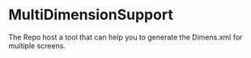 # MultiDimensionSupport
The Repo host a tool that can help you to generate the Dimens.xml for multiple screens.
